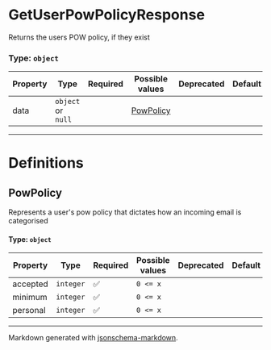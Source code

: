 # GetUserPowPolicyResponse

Returns the users POW policy, if they exist

### Type: `object`

| Property | Type | Required | Possible values | Deprecated | Default | Description | Examples |
| -------- | ---- | -------- | --------------- | ---------- | ------- | ----------- | -------- |
| data | `object` or `null` |  | [PowPolicy](#powpolicy) |  |  |  |  |


---

# Definitions

## PowPolicy

Represents a user's pow policy that dictates how an incoming email is categorised

#### Type: `object`

| Property | Type | Required | Possible values | Deprecated | Default | Description | Examples |
| -------- | ---- | -------- | --------------- | ---------- | ------- | ----------- | -------- |
| accepted | `integer` | ✅ | `0 <= x ` |  |  |  |  |
| minimum | `integer` | ✅ | `0 <= x ` |  |  |  |  |
| personal | `integer` | ✅ | `0 <= x ` |  |  |  |  |


---

Markdown generated with [jsonschema-markdown](https://github.com/elisiariocouto/jsonschema-markdown).
